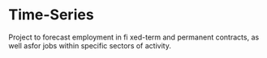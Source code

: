 # Time-Series
Project to forecast employment in fi xed-term and permanent contracts, as well asfor jobs within specific sectors of activity.

